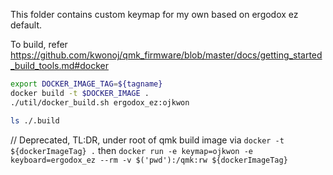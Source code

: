 This folder contains custom keymap for my own based on ergodox ez default.

To build, refer
https://github.com/kwonoj/qmk_firmware/blob/master/docs/getting_started_build_tools.md#docker

```sh
export DOCKER_IMAGE_TAG=${tagname}
docker build -t $DOCKER_IMAGE .
./util/docker_build.sh ergodox_ez:ojkwon

ls ./.build
```

// Deprecated,
TL:DR, under root of qmk
build image via `docker -t ${dockerImageTag} .`
then `docker run -e keymap=ojkwon -e keyboard=ergodox_ez --rm -v $('pwd'):/qmk:rw ${dockerImageTag}`